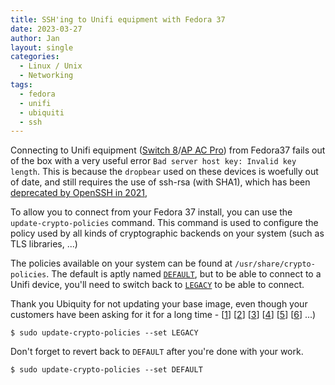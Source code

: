 ```yaml
---
title: SSH'ing to Unifi equipment with Fedora 37
date: 2023-03-27
author: Jan
layout: single
categories:
  - Linux / Unix
  - Networking
tags:
  - fedora
  - unifi
  - ubiquiti
  - ssh
---
```


Connecting to Unifi equipment ([Switch 8](https://store.ui.com/products/unifi-switch-8)/[AP AC Pro](https://store.ui.com/collections/unifi-network-wireless/products/uap-ac-pro)) from Fedora37 fails out of the box with a very useful error `Bad server host key: Invalid key length`. This is because the `dropbear` used on these devices is woefully out of date, and still requires the use of ssh-rsa (with SHA1), which has been [deprecated by OpenSSH in 2021](https://www.openssh.com/txt/release-8.8),

To allow you to connect from your Fedora 37 install, you can use the `update-crypto-policies` command. This command is used to configure the policy used by all kinds of cryptographic backends on your system (such as TLS libraries, ...)

The policies available on your system can be found at `/usr/share/crypto-policies`. The default is aptly named [`DEFAULT`](https://gitlab.com/redhat-crypto/fedora-crypto-policies/-/blob/master/policies/DEFAULT.pol), but to be able to connect to a Unifi device, you'll need to switch back to [`LEGACY`](https://gitlab.com/redhat-crypto/fedora-crypto-policies/-/blob/master/policies/LEGACY.pol) to be able to connect.

Thank you Ubiquity for not updating your base image, even though your customers have been asking for it for a long time - [[1](https://community.ui.com/questions/Unifi-dropbear-sshd-ancient-version-algorithms-/3605335e-06a7-4f19-a60d-73fb75b60419)] [[2](https://community.ui.com/questions/Supporting-ssh-ed25519-ssh-keys-2022/8f5747a3-907e-494e-96e8-14865b12009b)] [[3](https://community.ui.com/questions/Support-ssh-ed25519-key-in-SSH-authentication/163f0e1e-0c24-4a78-92d9-cd0c580a41d0)] [[4](https://community.ui.com/questions/UniFi-Controller-ed25519-Keys-Includes-JSON-Sample/047a7932-5133-4471-af22-5ba6c30a6213)] [[5](https://community.ui.com/questions/UniFi-SSH-Hardening/cc276c7f-b123-4269-9c07-01c25f8be840)] [[6](https://community.ui.com/questions/Another-ed25519-public-key-thread/fe89df0e-822f-458e-8082-59426e928cdf)] ...)

```shell
$ sudo update-crypto-policies --set LEGACY
```

Don't forget to revert back to `DEFAULT` after you're done with your work.
```shell
$ sudo update-crypto-policies --set DEFAULT
```
